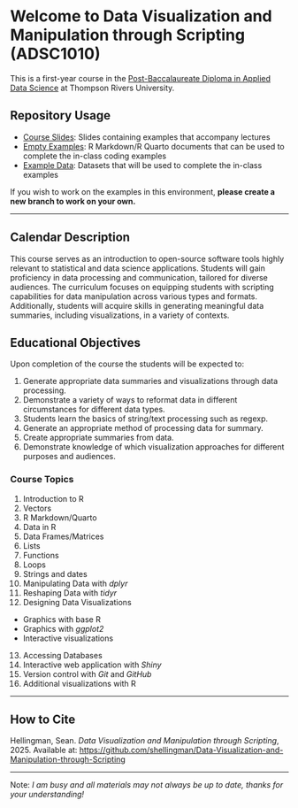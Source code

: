 # Welcome to Data Visualization and Manipulation through Scripting (ADSC1010)

This is a first-year course in the [Post-Baccalaureate Diploma in Applied Data Science](https://www.tru.ca/programs/catalogue/applied-data-science-post-baccalaureate-diploma.html) at Thompson Rivers University.
## Repository Usage

- [Course Slides](https://github.com/shellingman/Data-Visualization-and-Manipulation-through-Scripting/tree/main/Course%20Slides): Slides containing examples that accompany lectures
- [Empty Examples](https://github.com/shellingman/Data-Visualization-and-Manipulation-through-Scripting/tree/main/Empty%20Examples): R Markdown/R Quarto documents that can be used to complete the in-class coding examples
- [Example Data](https://github.com/shellingman/Data-Visualization-and-Manipulation-through-Scripting/tree/main/Example%20Data): Datasets that will be used to complete the in-class examples

If you wish to work on the examples in this environment, **please create a new branch to work on your own.** 

---

## Calendar Description
This course serves as an introduction to open-source software tools highly relevant to statistical and data science applications. Students will gain proficiency in data processing and communication, tailored for diverse audiences. The curriculum focuses on equipping students with scripting capabilities for data manipulation across various types and formats. Additionally, students will acquire skills in generating meaningful data summaries, including visualizations, in a variety of contexts.

## Educational Objectives
Upon completion of the course the students will be expected to:

1. Generate appropriate data summaries and visualizations through data processing.
2. Demonstrate a variety of ways to reformat data in different circumstances for different data types.
3. Students learn the basics of string/text processing such as regexp.
4. Generate an appropriate method of processing data for summary.
5. Create appropriate summaries from data.
6. Demonstrate knowledge of which visualization approaches for different purposes and audiences.

### Course Topics
1. Introduction to R
2. Vectors
3. R Markdown/Quarto
4. Data in R
5. Data Frames/Matrices
6. Lists
7. Functions
8. Loops
9. Strings and dates
10. Manipulating Data with *dplyr*
11. Reshaping Data with *tidyr*
12. Designing Data Visualizations
 - Graphics with base R
 - Graphics with *ggplot2*
 - Interactive visualizations
13. Accessing Databases
14. Interactive web application with *Shiny*
15. Version control with *Git* and *GitHub*
16. Additional visualizations with R


---

## How to Cite

Hellingman, Sean. *Data Visualization and Manipulation through Scripting*, 2025. Available at: https://github.com/shellingman/Data-Visualization-and-Manipulation-through-Scripting

---

Note: *I am busy and all materials may not always be up to date, thanks for your understanding!*
